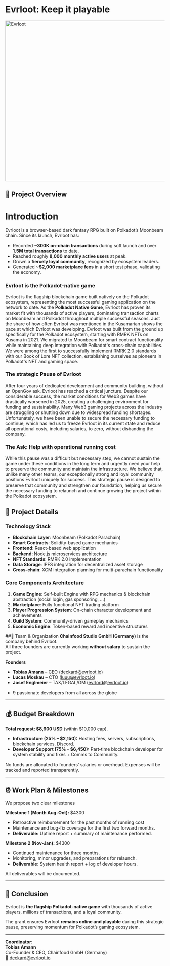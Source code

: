 


# Evrloot: Keep it playable


[<img width="750" height="506" alt="Evrloot" src="https://github.com/user-attachments/assets/78949042-9991-4341-a71a-ebcd709b3fce" />](https://youtu.be/RAvca9ur9CQ)




## 🔎 Project Overview

# Introduction
Evrloot is a browser-based dark fantasy RPG built on Polkadot’s Moonbeam chain. Since its launch, Evrloot has:

- Recorded **~300K on-chain transactions** during soft launch and over **1.5M total transactions** to date.
- Reached roughly **8,000 monthly active users** at peak.
- Grown a **fiercely loyal community**, recognized by ecosystem leaders.
- Generated **~$2,000 marketplace fees** in a short test phase, validating the economy.

### Evrloot is the Polkadot-native game
Evrloot is the flagship blockchain game built natively on the Polkadot ecosystem, representing the most successful gaming application on the network to date. As the **Polkadot Native Game**, Evrloot has proven its market fit with thousands of active players, dominating transaction charts on Moonbeam and Polkadot throughout multiple successful seasons. Just the share of how often Evrloot was mentioned in the Kusamarian shows the pace at which Evrloot was developing. 
Evrloot was built from the ground up specifically for the Polkadot ecosystem, starting with RMRK NFTs on Kusama in 2021. We migrated to Moonbeam for smart contract functionality while maintaining deep integration with Polkadot's cross-chain capabilities. We were among the first to successfully implement RMRK 2.0 standards with our Book of Lore NFT collection, establishing ourselves as pioneers in Polkadot's NFT and gaming space.

### The strategic Pause of Evrloot
After four years of dedicated development and community building, without an OpenGov ask, Evrloot has reached a critical juncture. Despite our considerable success, the market conditions for Web3 games have drastically worsened in 2025, creating a challenging environment for funding and sustainability. Many Web3 gaming projects across the industry are struggling or shutting down due to widespread funding shortages. 
Unfortunately, we have been unable to secure the necessary funding to continue, which has led us to freeze Evrloot in its current state and reduce all operational costs, including salaries, to zero, without disbanding the company. 

### The Ask: Help with operational running cost
While this pause was a difficult but necessary step, we cannot sustain the game under these conditions in the long term and urgently need your help to preserve the community and maintain the infrastructure. We believe that, unlike many other teams, our exceptionally strong and loyal community positions Evrloot uniquely for success. This strategic pause is designed to preserve that community and strengthen our foundation, helping us secure the necessary funding to relaunch and continue growing the project within the Polkadot ecosystem.


## 🥗 Project Details

### Technology Stack
- **Blockchain Layer**: Moonbeam (Polkadot Parachain)
- **Smart Contracts**: Solidity-based game mechanics
- **Frontend**: React-based web application
- **Backend**: Node.js microservices architecture
- **NFT Standards**: RMRK 2.0 implementation
- **Data Storage**: IPFS integration for decentralized asset storage
- **Cross-chain**: XCM integration planning for multi-parachain functionality

### Core Components Architecture
1. **Game Engine**: Self-built Engine with RPG mechanics & blockchain abstraction (social login, gas sponsoring, ...)
2. **Marketplace**: Fully functional NFT trading platform
3. **Player Progression System**: On-chain character development and achievements
4. **Guild System**: Community-driven gameplay mechanics
5. **Economic Engine**: Token-based reward and incentive structures




##👔 Team & Organization
**Chainfood Studio GmbH (Germany)** is the company behind Evrloot.  
All three founders are currently working **without salary** to sustain the project.

**Founders**
- **Tobias Amann** – CEO (deckard@evrloot.io)  
- **Lucas Moskau** – CTO (luuu@evrloot.io)  
- **Josef Englmeier** – TAX/LEGAL/GM (evrlord@evrloot.io)  

+ 9 passionate developers from all across the globe

---

## 💰 Budget Breakdown
**Total request: $8,600 USD** (within $10,000 cap).

- **Infrastructure (25% – $2,150):** Hosting fees, servers, subscriptions, blockchain services, Discord.  
- **Developer Support (75% – $6,450):** Part-time blockchain developer for system stability and fixes + Comms to Community.  

No funds are allocated to founders’ salaries or overhead. Expenses will be tracked and reported transparently.

---

## ⏰ Work Plan & Milestones
We propose two clear milestones 

**Milestone 1 (Month Aug-Oct):** $4300 
- Retroactive reimbursement for the past months of running cost  
- Maintenance and bug-fix coverage for the first two forward months.  
- **Deliverable:** Uptime report + summary of maintenance performed.  

**Milestone 2 (Nov-Jan):** $4300 
- Continued maintenance for three months.  
- Monitoring, minor upgrades, and preparations for relaunch.  
- **Deliverable:** System health report + log of developer hours.  

All deliverables will be documented.

---


## 🥬 Conclusion
Evrloot is **the flagship Polkadot-native game** with thousands of active players, millions of transactions, and a loyal community.  

The grant ensures Evrloot **remains online and playable** during this strategic pause, preserving momentum for Polkadot’s gaming ecosystem.

---

**Coordinator:**  
**Tobias Amann**  
Co-Founder & CEO, Chainfood GmbH (Germany)  
📧 deckard@evrloot.io
